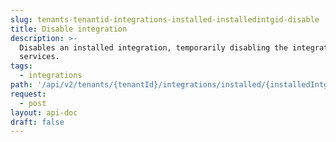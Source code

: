 ```yaml
---
slug: tenants-tenantid-integrations-installed-installedintgid-disable
title: Disable integration
description: >-
  Disables an installed integration, temporarily disabling the integration
  services.
tags:
  - integrations
path: '/api/v2/tenants/{tenantId}/integrations/installed/{installedIntgId}/disable'
request:
  - post
layout: api-doc
draft: false
---
```

